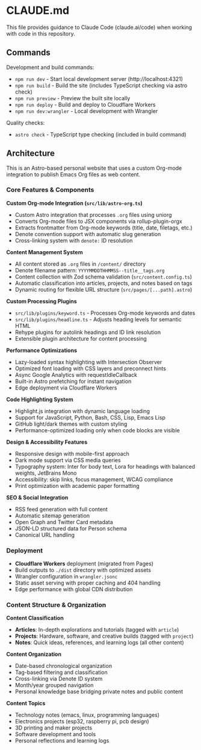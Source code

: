 # CLAUDE.md

This file provides guidance to Claude Code (claude.ai/code) when working with code in this repository.

## Commands

Development and build commands:
- `npm run dev` - Start local development server (http://localhost:4321)
- `npm run build` - Build the site (includes TypeScript checking via astro check)
- `npm run preview` - Preview the built site locally
- `npm run deploy` - Build and deploy to Cloudflare Workers
- `npm run dev:wrangler` - Local development with Wrangler

Quality checks:
- `astro check` - TypeScript type checking (included in build command)

## Architecture

This is an Astro-based personal website that uses a custom Org-mode integration to publish Emacs Org files as web content.

### Core Features & Components

**Custom Org-mode Integration (`src/lib/astro-org.ts`)**
- Custom Astro integration that processes `.org` files using uniorg
- Converts Org-mode files to JSX components via rollup-plugin-orgx
- Extracts frontmatter from Org-mode keywords (title, date, filetags, etc.)
- Denote convention support with automatic slug generation
- Cross-linking system with `denote:` ID resolution

**Content Management System**
- All content stored as `.org` files in `/content/` directory
- Denote filename pattern: `YYYYMMDDTHHMMSS--title__tags.org`
- Content collection with Zod schema validation (`src/content.config.ts`)
- Automatic classification into articles, projects, and notes based on tags
- Dynamic routing for flexible URL structure (`src/pages/[...path].astro`)

**Custom Processing Plugins**
- `src/lib/plugins/keyword.ts` - Processes Org-mode keywords and dates
- `src/lib/plugins/headline.ts` - Adjusts heading levels for semantic HTML
- Rehype plugins for autolink headings and ID link resolution
- Extensible plugin architecture for content processing

**Performance Optimizations**
- Lazy-loaded syntax highlighting with Intersection Observer
- Optimized font loading with CSS layers and preconnect hints
- Async Google Analytics with requestIdleCallback
- Built-in Astro prefetching for instant navigation
- Edge deployment via Cloudflare Workers

**Code Highlighting System**
- Highlight.js integration with dynamic language loading
- Support for JavaScript, Python, Bash, CSS, Lisp, Emacs Lisp
- GitHub light/dark themes with custom styling
- Performance-optimized loading only when code blocks are visible

**Design & Accessibility Features**
- Responsive design with mobile-first approach
- Dark mode support via CSS media queries
- Typography system: Inter for body text, Lora for headings with balanced weights, JetBrains Mono
- Accessibility: skip links, focus management, WCAG compliance
- Print optimization with academic paper formatting

**SEO & Social Integration**
- RSS feed generation with full content
- Automatic sitemap generation
- Open Graph and Twitter Card metadata
- JSON-LD structured data for Person schema
- Canonical URL handling

### Deployment

- **Cloudflare Workers** deployment (migrated from Pages)
- Build outputs to `./dist` directory with optimized assets
- Wrangler configuration in `wrangler.jsonc`
- Static asset serving with proper caching and 404 handling
- Edge performance with global CDN distribution

### Content Structure & Organization

**Content Classification**
- **Articles**: In-depth explorations and tutorials (tagged with `article`)
- **Projects**: Hardware, software, and creative builds (tagged with `project`)
- **Notes**: Quick ideas, references, and learning logs (all other content)

**Content Organization**
- Date-based chronological organization
- Tag-based filtering and classification
- Cross-linking via Denote ID system
- Month/year grouped navigation
- Personal knowledge base bridging private notes and public content

**Content Topics**
- Technology notes (emacs, linux, programming languages)
- Electronics projects (esp32, raspberry pi, pcb design)
- 3D printing and maker projects
- Software development and tools
- Personal reflections and learning logs